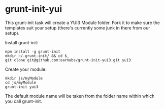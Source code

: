 grunt-init-yui
==============

This grunt-init task will create a YUI3 Module folder. Fork it to make sure the templates suit your setup (there's currently some junk in there from our setup).

Install grunt-init:


    npm install -g grunt-init
    mkdir ~/.grunt-init/ && cd $_
    git clone git@github.com:earnubs/grunt-init-yui3.git yui3

Create your module:

    mkdir js/myModule
    cd js/myModule
    grunt-init yui3

The default module name will be taken from the folder name within which you call
grunt-init.
